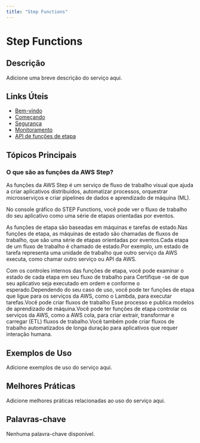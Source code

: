 ```yaml
---
title: "Step Functions"
---
```


# Step Functions

## Descrição

Adicione uma breve descrição do serviço aqui.

## Links Úteis

- [Bem-vindo](https://docs.aws.amazon.com/step-functions/latest/dg/welcome.html)
- [Começando](https://docs.aws.amazon.com/step-functions/latest/dg/getting-started.html)
- [Segurança](https://docs.aws.amazon.com/step-functions/latest/dg/security.html)
- [Monitoramento](https://docs.aws.amazon.com/step-functions/latest/dg/monitoring.html)
- [API de funções de etapa](https://docs.aws.amazon.com/step-functions/latest/dg/step-functions-api.html)

## Tópicos Principais

### O que são as funções da AWS Step?

As funções da AWS Step é um serviço de fluxo de trabalho visual que ajuda a criar aplicativos distribuídos, automatizar processos, orquestrar microsserviços e criar pipelines de dados e aprendizado de máquina (ML).

No console gráfico do STEP Functions, você pode ver o fluxo de trabalho do seu aplicativo como uma série de etapas orientadas por eventos.

As funções de etapa são baseadas em máquinas e tarefas de estado.Nas funções de etapa, as máquinas de estado são chamadas de fluxos de trabalho, que são uma série de etapas orientadas por eventos.Cada etapa de um fluxo de trabalho é chamado de estado.Por exemplo, um estado de tarefa representa uma unidade de trabalho que outro serviço da AWS executa, como chamar outro serviço ou API da AWS.

Com os controles internos das funções de etapa, você pode examinar o estado de cada etapa em seu fluxo de trabalho para
Certifique -se de que seu aplicativo seja executado em ordem e conforme o esperado.Dependendo do seu caso de uso, você
pode ter funções de etapa que ligue para os serviços da AWS, como o Lambda, para executar tarefas.Você pode criar fluxos de trabalho
Esse processo e publica modelos de aprendizado de máquina.Você pode ter funções de etapa controlar os serviços da AWS,
como a AWS cola, para criar extrair, transformar e carregar
(ETL) fluxos de trabalho.Você também pode criar fluxos de trabalho automatizados de longa duração para aplicativos que
requer interação humana.

## Exemplos de Uso

Adicione exemplos de uso do serviço aqui.

## Melhores Práticas

Adicione melhores práticas relacionadas ao uso do serviço aqui.

## Palavras-chave

Nenhuma palavra-chave disponível.
